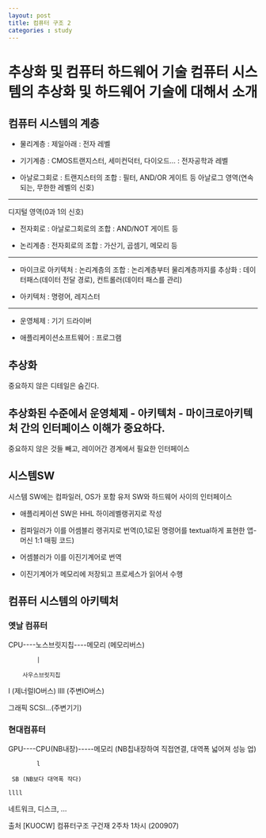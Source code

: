 ```yaml
---
layout: post
title: 컴퓨터 구조 2
categories : study
---
```


# 추상화 및 컴퓨터 하드웨어 기술	컴퓨터 시스템의 추상화 및 하드웨어 기술에 대해서 소개

## 컴퓨터 시스템의 계층

- 물리계층 : 제일아래 : 전자 레벨

- 기기계층 : CMOS트랜지스터, 세미컨덕터, 다이오드... : 전자공학과 레벨

- 아날로그회로 : 트랜지스터의 조합 : 필터, AND/OR 게이트 등
아날로그 영역(연속되는, 무한한 레벨의 신호)

---------------------------------------------------------------
디지털 영역(0과 1의 신호)

- 전자회로 : 아날로그회로의 조합 : AND/NOT 게이트 등

- 논리계층 : 전자회로의 조합 : 가산기, 곱셈기, 메모리 등

---------------------------------------------------------------

- 마이크로 아키텍처 : 논리계층의 조합 : 논리계층부터 물리계층까지를 추상화 : 데이터패스(데이터 전달 경로), 컨트롤러(데이터 패스를 관리)

- 아키텍처 : 명령어, 레지스터

---------------------------------------------------------------

- 운영체제 : 기기 드라이버

- 애플리케이션소프트웨어 : 프로그램



## 추상화
중요하지 않은 디테일은 숨긴다.

## 추상화된 수준에서 운영체제 - 아키텍처 - 마이크로아키텍처 간의 인터페이스 이해가 중요하다.
중요하지 않은 것들 빼고, 레이어간 경계에서 필요한 인터페이스


## 시스템SW
시스템 SW에는 컴파일러, OS가 포함
유저 SW와 하드웨어 사이의 인터페이스


- 애플리케이션 SW은 HHL 하이레벨랭귀지로 작성

- 컴파일러가 이를 어셈블리 랭귀지로 번역(0,1로된 명령어를 textual하게 표현한 앱-머신 1:1 매핑 코드)

- 어셈블러가 이를 이진기계어로 번역

- 이진기계어가 메모리에 저장되고 프로세스가 읽어서 수행

## 컴퓨터 시스템의 아키텍처
### 옛날 컴퓨터
CPU----노스브릿지칩----메모리 (메모리버스)

            |

        사우스브릿지칩

l (제너럴IO버스)     llll (주변IO버스)

그래픽                  SCSI...(주변기기)

### 현대컴퓨터
GPU----CPU(NB내장)-----메모리 (NB칩내장하여 직접연결, 대역폭 넓어져 성능 업)

            l

     SB (NB보다 대역폭 작다)

    llll

네트워크, 디스크, ...



출처 [KUOCW] 컴퓨터구조 구건재 2주차 1차시 (200907)